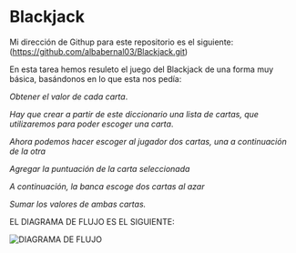 # Blackjack

Mi dirección de Githup para este repositorio es el siguiente:(https://github.com/albabernal03/Blackjack.git)

En esta tarea hemos resuleto el juego del Blackjack de una forma muy básica, basándonos en lo que esta nos pedía:


*Obtener el valor de cada carta*.

*Hay que crear a partir de este diccionario una lista de cartas, que utilizaremos para poder escoger una carta*.

*Ahora podemos hacer escoger al jugador dos cartas, una a continuación de la otra*

*Agregar la puntuación de la carta seleccionada*

*A continuación, la banca escoge dos cartas al azar*

*Sumar los valores de ambas cartas.*


EL DIAGRAMA DE FLUJO ES EL SIGUIENTE:

![DIAGRAMA DE FLUJO](https://user-images.githubusercontent.com/91721875/143091518-9ccc5cb9-6065-4b34-9874-08aaea1c0dc4.jpg)




